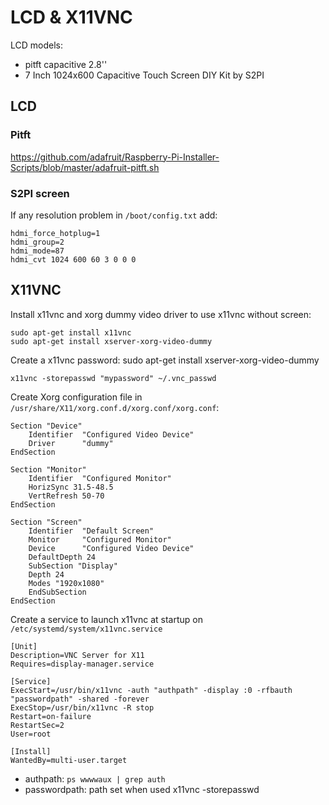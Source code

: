 # LCD & X11VNC

LCD models:
- pitft capacitive 2.8''
- 7 Inch 1024x600 Capacitive Touch Screen DIY Kit by S2PI
    
## LCD

### Pitft
https://github.com/adafruit/Raspberry-Pi-Installer-Scripts/blob/master/adafruit-pitft.sh

### S2PI screen
If any resolution problem in ```/boot/config.txt``` add:
```
hdmi_force_hotplug=1 
hdmi_group=2 
hdmi_mode=87 
hdmi_cvt 1024 600 60 3 0 0 0
``` 

## X11VNC

Install x11vnc and xorg dummy video driver to use x11vnc without screen:


``` 
sudo apt-get install x11vnc
sudo apt-get install xserver-xorg-video-dummy
``` 

Create a x11vnc password:
sudo apt-get install xserver-xorg-video-dummy



``` 
x11vnc -storepasswd "mypassword" ~/.vnc_passwd
``` 

Create Xorg configuration file in ``` /usr/share/X11/xorg.conf.d/xorg.conf/xorg.conf```:
```
Section "Device"
    Identifier  "Configured Video Device"
    Driver      "dummy"
EndSection

Section "Monitor"
    Identifier  "Configured Monitor"
    HorizSync 31.5-48.5
    VertRefresh 50-70
EndSection

Section "Screen"
    Identifier  "Default Screen"
    Monitor     "Configured Monitor"
    Device      "Configured Video Device"
    DefaultDepth 24
    SubSection "Display"
    Depth 24
    Modes "1920x1080"
    EndSubSection
EndSection
```


Create a service to launch x11vnc at startup on ```/etc/systemd/system/x11vnc.service```

```
[Unit]
Description=VNC Server for X11
Requires=display-manager.service

[Service]
ExecStart=/usr/bin/x11vnc -auth "authpath" -display :0 -rfbauth "passwordpath" -shared -forever
ExecStop=/usr/bin/x11vnc -R stop
Restart=on-failure
RestartSec=2
User=root

[Install]
WantedBy=multi-user.target
``` 

- authpath: ```ps wwwwaux | grep auth``` 
- passwordpath: path set when used x11vnc -storepasswd 
